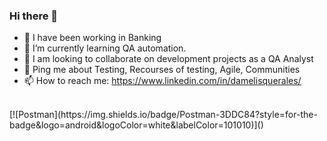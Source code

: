 ### Hi there 👋

- 🔭 I have been working in Banking
- 🌱 I’m currently learning QA automation.
- 👯 I am looking to collaborate on development projects as a QA Analyst
- 💬 Ping me about Testing, Recourses of testing, Agile, Communities
- 📫 How to reach me: https://www.linkedin.com/in/damelisquerales/

</br>
[![Postman](https://img.shields.io/badge/Postman-3DDC84?style=for-the-badge&logo=android&logoColor=white&labelColor=101010)]()
  
<!--
**DamelisQuerales/DamelisQuerales** is a ✨ _special_ ✨ repository because its `README.md` (this file) appears on your GitHub profile.

Here are some ideas to get you started:

- 🔭 I have been working in Banking
- 🌱 I’m currently learning QA automation.
- 👯 I am looking to collaborate on development projects as a QA Analyst
- 💬 Ask me about ...
- 📫 How to reach me: https://www.linkedin.com/in/damelisquerales/
    

-->
